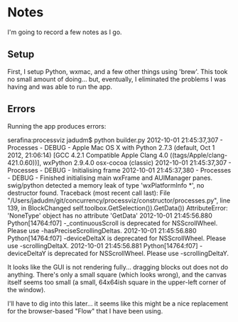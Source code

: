 # Notes

I'm going to record a few notes as I go.

## Setup

First, I setup Python, wxmac, and a few other things using 'brew'. This took no small amount of doing... but, eventually, I eliminated the problems I was having and was able to run the app.

## Errors

Running the app produces errors:

serafina:processviz jadudm$ python builder.py 
2012-10-01 21:45:37,307 - Processes - DEBUG - Apple Mac OS X with Python 2.7.3 (default, Oct  1 2012, 21:06:14) 
[GCC 4.2.1 Compatible Apple Clang 4.0 ((tags/Apple/clang-421.0.60))], wxPython 2.9.4.0 osx-cocoa (classic)
2012-10-01 21:45:37,307 - Processes - DEBUG - Initialising frame
2012-10-01 21:45:37,380 - Processes - DEBUG - Finished initialising main wxFrame and AUIManager panes.
swig/python detected a memory leak of type 'wxPlatformInfo *', no destructor found.
Traceback (most recent call last):
  File "/Users/jadudm/git/concurrency/processviz/constructor/processes.py", line 139, in BlockChanged
    self.toolbox.GetSelection()).GetData())
AttributeError: 'NoneType' object has no attribute 'GetData'
2012-10-01 21:45:56.880 Python[14764:f07] -_continuousScroll is deprecated for NSScrollWheel. Please use -hasPreciseScrollingDeltas.
2012-10-01 21:45:56.880 Python[14764:f07] -deviceDeltaX is deprecated for NSScrollWheel. Please use -scrollingDeltaX.
2012-10-01 21:45:56.881 Python[14764:f07] -deviceDeltaY is deprecated for NSScrollWheel. Please use -scrollingDeltaY.

It looks like the GUI is not rendering fully... dragging blocks out does not do anything. There's only a small square (which looks wrong), and the canvas itself seems too small (a small, 64x64ish square in the upper-left corner of the window). 

I'll have to dig into this later... it seems like this might be a nice replacement for the browser-based "Flow" that I have been using.


